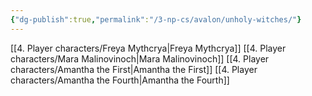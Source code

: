 ```yaml
---
{"dg-publish":true,"permalink":"/3-np-cs/avalon/unholy-witches/"}
---
```


[[4. Player characters/Freya Mythcrya\|Freya Mythcrya]]
[[4. Player characters/Mara Malinovinoch\|Mara Malinovinoch]]
[[4. Player characters/Amantha the First\|Amantha the First]]
[[4. Player characters/Amantha the Fourth\|Amantha the Fourth]]
